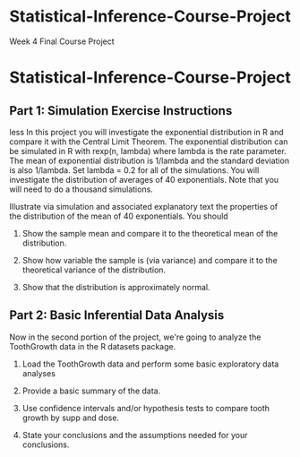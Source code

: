 # Statistical-Inference-Course-Project
Week 4 Final Course Project


# Statistical-Inference-Course-Project

## Part 1: Simulation Exercise Instructions
less 
In this project you will investigate the exponential distribution in R and compare it with the Central Limit Theorem. The exponential distribution can be simulated in R with rexp(n, lambda) where lambda is the rate parameter. The mean of exponential distribution is 1/lambda and the standard deviation is also 1/lambda. Set lambda = 0.2 for all of the simulations. You will investigate the distribution of averages of 40 exponentials. Note that you will need to do a thousand simulations.

Illustrate via simulation and associated explanatory text the properties of the distribution of the mean of 40 exponentials. You should

1) Show the sample mean and compare it to the theoretical mean of the distribution. 

2) Show how variable the sample is (via variance) and compare it to the theoretical variance of the distribution. 

3) Show that the distribution is approximately normal. 

## Part 2: Basic Inferential Data Analysis
Now in the second portion of the project, we're going to analyze the ToothGrowth data in the R datasets package.

1) Load the ToothGrowth data and perform some basic exploratory data analyses 

2) Provide a basic summary of the data. 

3) Use confidence intervals and/or hypothesis tests to compare tooth growth by supp and dose. 

4) State your conclusions and the assumptions needed for your conclusions. 
